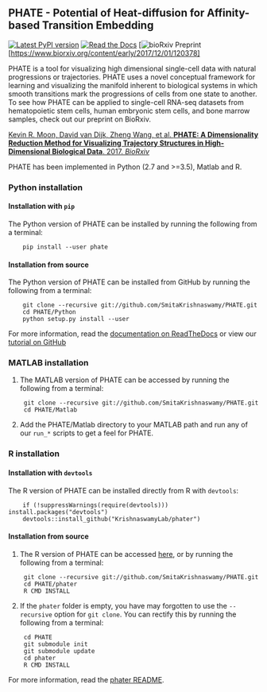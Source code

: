 PHATE - Potential of Heat-diffusion for Affinity-based Transition Embedding
-------------------------------------------------------

[![Latest PyPI version](https://img.shields.io/pypi/v/phate.svg)](https://pypi.org/project/phate/)
[![Read the Docs](https://img.shields.io/readthedocs/phate.svg)](https://phate.readthedocs.io/)
[![bioRxiv Preprint](https://zenodo.org/badge/DOI/10.1101/120378.svg)[https://www.biorxiv.org/content/early/2017/12/01/120378]

PHATE is a tool for visualizing high dimensional single-cell data with natural progressions or trajectories. PHATE uses a novel conceptual framework for learning and visualizing the manifold inherent to biological systems in which smooth transitions mark the progressions of cells from one state to another. To see how PHATE can be applied to single-cell RNA-seq datasets from hematopoietic stem cells, human embryonic stem cells, and bone marrow samples, check out our preprint on BioRxiv.

[Kevin R. Moon, David van Dijk, Zheng Wang, et al. **PHATE: A Dimensionality Reduction Method for Visualizing Trajectory Structures in High-Dimensional Biological Data**. 2017. *BioRxiv*](http://biorxiv.org/content/early/2017/03/24/120378)


PHATE has been implemented in Python (2.7 and >=3.5), Matlab and R.

### Python installation

#### Installation with `pip`

The Python version of PHATE can be installed by running the following from a terminal:

        pip install --user phate

#### Installation from source

The Python version of PHATE can be installed from GitHub by running the following from a terminal:

        git clone --recursive git://github.com/SmitaKrishnaswamy/PHATE.git
        cd PHATE/Python
        python setup.py install --user

For more information, read the [documentation on ReadTheDocs](http://phate.readthedocs.io/en/latest/) or view our [tutorial on GitHub](https://github.com/KrishnaswamyLab/PHATE/blob/master/Python/tutorial/PHATE_tree.ipynb)

### MATLAB installation
1. The MATLAB version of PHATE can be accessed by running the following from a terminal:

        git clone --recursive git://github.com/SmitaKrishnaswamy/PHATE.git
        cd PHATE/Matlab

2. Add the PHATE/Matlab directory to your MATLAB path and run any of our `run_*` scripts to get a feel for PHATE.

### R installation

#### Installation with `devtools`

The R version of PHATE can be installed directly from R with `devtools`:

        if (!suppressWarnings(require(devtools))) install.packages("devtools")
        devtools::install_github("KrishnaswamyLab/phater")

#### Installation from source

1. The R version of PHATE can be accessed [here](https://github.com/KrishnaswamyLab/phater), or by running the following from a terminal:

        git clone --recursive git://github.com/SmitaKrishnaswamy/PHATE.git
        cd PHATE/phater
        R CMD INSTALL

2. If the `phater` folder is empty, you have may forgotten to use the `--recursive` option for `git clone`. You can rectify this by running the following from a terminal:

        cd PHATE
        git submodule init
        git submodule update
        cd phater
        R CMD INSTALL

For more information, read the [phater README](https://github.com/KrishnaswamyLab/phater).
